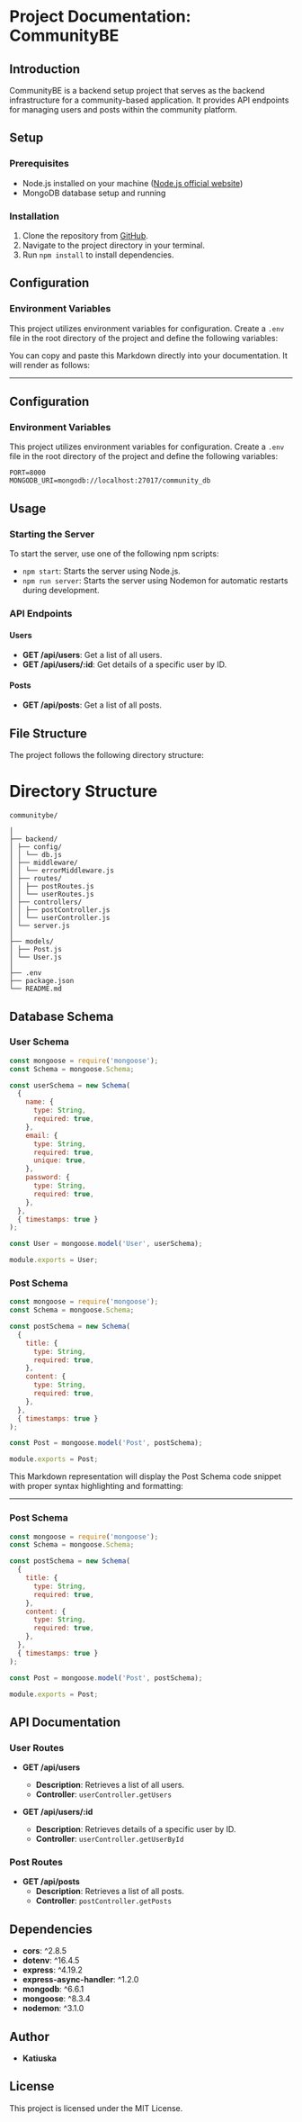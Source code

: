 # Project Documentation: CommunityBE

## Introduction

CommunityBE is a backend setup project that serves as the backend infrastructure for a community-based application. It provides API endpoints for managing users and posts within the community platform.

## Setup

### Prerequisites

- Node.js installed on your machine ([Node.js official website](https://nodejs.org))
- MongoDB database setup and running

### Installation

1. Clone the repository from [GitHub](https://github.com/your-repo-url).
2. Navigate to the project directory in your terminal.
3. Run `npm install` to install dependencies.

## Configuration

### Environment Variables

This project utilizes environment variables for configuration. Create a `.env` file in the root directory of the project and define the following variables:

You can copy and paste this Markdown directly into your documentation. It will render as follows:

---

## Configuration

### Environment Variables

This project utilizes environment variables for configuration. Create a `.env` file in the root directory of the project and define the following variables:

```plaintext
PORT=8000
MONGODB_URI=mongodb://localhost:27017/community_db
```

## Usage

### Starting the Server

To start the server, use one of the following npm scripts:

- `npm start`: Starts the server using Node.js.
- `npm run server`: Starts the server using Nodemon for automatic restarts during development.

### API Endpoints

#### Users

- **GET /api/users**: Get a list of all users.
- **GET /api/users/:id**: Get details of a specific user by ID.

#### Posts

- **GET /api/posts**: Get a list of all posts.

## File Structure

The project follows the following directory structure:

# Directory Structure

```
communitybe/

│
├── backend/
│ ├── config/
│ │ └── db.js
│ ├── middleware/
│ │ └── errorMiddleware.js
│ ├── routes/
│ │ ├── postRoutes.js
│ │ └── userRoutes.js
│ ├── controllers/
│ │ ├── postController.js
│ │ └── userController.js
│ └── server.js
│
├── models/
│ ├── Post.js
│ └── User.js
│
├── .env
├── package.json
└── README.md

```

## Database Schema

### User Schema

```javascript
const mongoose = require('mongoose');
const Schema = mongoose.Schema;

const userSchema = new Schema(
  {
    name: {
      type: String,
      required: true,
    },
    email: {
      type: String,
      required: true,
      unique: true,
    },
    password: {
      type: String,
      required: true,
    },
  },
  { timestamps: true }
);

const User = mongoose.model('User', userSchema);

module.exports = User;
```

### Post Schema

```javascript
const mongoose = require('mongoose');
const Schema = mongoose.Schema;

const postSchema = new Schema(
  {
    title: {
      type: String,
      required: true,
    },
    content: {
      type: String,
      required: true,
    },
  },
  { timestamps: true }
);

const Post = mongoose.model('Post', postSchema);

module.exports = Post;
```

This Markdown representation will display the Post Schema code snippet with proper syntax highlighting and formatting:

---

### Post Schema

```javascript
const mongoose = require('mongoose');
const Schema = mongoose.Schema;

const postSchema = new Schema(
  {
    title: {
      type: String,
      required: true,
    },
    content: {
      type: String,
      required: true,
    },
  },
  { timestamps: true }
);

const Post = mongoose.model('Post', postSchema);

module.exports = Post;
```

## API Documentation

### User Routes

- **GET /api/users**

  - **Description**: Retrieves a list of all users.
  - **Controller**: `userController.getUsers`

- **GET /api/users/:id**
  - **Description**: Retrieves details of a specific user by ID.
  - **Controller**: `userController.getUserById`

### Post Routes

- **GET /api/posts**
  - **Description**: Retrieves a list of all posts.
  - **Controller**: `postController.getPosts`

## Dependencies

- **cors**: ^2.8.5
- **dotenv**: ^16.4.5
- **express**: ^4.19.2
- **express-async-handler**: ^1.2.0
- **mongodb**: ^6.6.1
- **mongoose**: ^8.3.4
- **nodemon**: ^3.1.0

## Author

- **Katiuska**

## License

This project is licensed under the MIT License.
